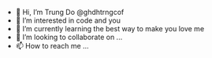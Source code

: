 - 👋 Hi, I’m Trung Do @ghdhtrngcof
- 👀 I’m interested in code and you
- 🌱 I’m currently learning the best way to make you love me
- 💞️ I’m looking to collaborate on ...
- 📫 How to reach me ...

<!---
ghdhtrngcof/ghdhtrngcof is a ✨ special ✨ repository because its `README.md` (this file) appears on your GitHub profile.
You can click the Preview link to take a look at your changes.
--->
